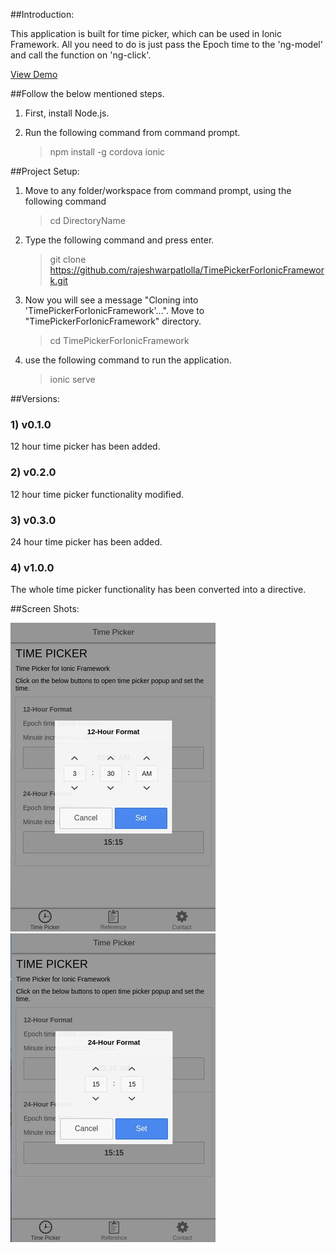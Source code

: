 ##Introduction:

This application is built for time picker, which can be used in Ionic Framework.
All you need to do is just pass the Epoch time to the 'ng-model' and call the function on 'ng-click'.

[View Demo](http://rajeshwarpatlolla.github.io/TimePickerForIonicFramework/demo/ "Demo") 



##Follow the below mentioned steps.

1) First, install Node.js.

2) Run the following command from command prompt.

    > npm install -g cordova ionic

##Project Setup:

1) Move to any folder/workspace from command prompt, using the following command

    > cd DirectoryName

2) Type the following command and press enter.

	> git clone https://github.com/rajeshwarpatlolla/TimePickerForIonicFramework.git

3) Now you will see a message "Cloning into 'TimePickerForIonicFramework'...". Move to "TimePickerForIonicFramework" directory.

    > cd TimePickerForIonicFramework

4) use the following command to run the application.

	> ionic serve


##Versions:

### 1) v0.1.0
12 hour time picker has been added.

### 2) v0.2.0
12 hour time picker functionality modified.

### 3) v0.3.0
24 hour time picker has been added.

### 4) v1.0.0
The whole time picker functionality has been converted into a directive.

##Screen Shots:

![12-Hour](www/img/TimePicker-1.jpg "12-Hour")
![24-Hour](www/img/TimePicker-2.jpg "24-Hour.")

